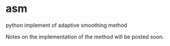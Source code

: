 # asm
python implement of adaptive smoothing method

Notes on the implementation of the method will be posted soon.
